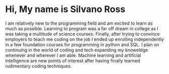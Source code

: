 # Hi, My name is Silvano Ross
I am relatively new to the programming field and am excited to learn as much as possible. 
Learning to program was a far off dream in college as I was taking a multitude of science courses.
Finally, after trying to convince employers to teach me coding on the job I ended up enrolling independently in 
a few foundation courses for programming in python and SQL. I plan on continuing in the world of coding and tech expanding
my knoweldge whenever and wherever I am able. Machine learning and artificial intelligence are new points of interest after 
having finally learned rudimentary coding techniques.
